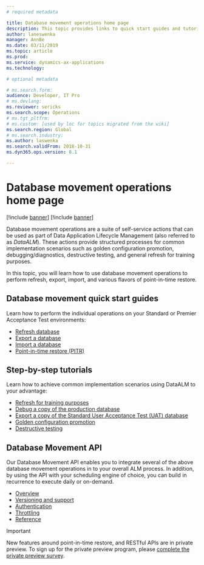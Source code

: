 ```yaml
---
# required metadata

title: Database movement operations home page
description: This topic provides links to quick start guides and tutorials available for Database Movement features in Lifecycle Services. 
author: laneswenka
manager: AnnBe
ms.date: 03/11/2019
ms.topic: article
ms.prod: 
ms.service: dynamics-ax-applications
ms.technology: 

# optional metadata

# ms.search.form: 
audience: Developer, IT Pro
# ms.devlang: 
ms.reviewer: sericks
ms.search.scope: Operations
# ms.tgt_pltfrm: 
# ms.custom: [used by loc for topics migrated from the wiki]
ms.search.region: Global
# ms.search.industry: 
ms.author: laswenka
ms.search.validFrom: 2018-10-31
ms.dyn365.ops.version: 8.1

---
```


# Database movement operations home page

[!include [banner](../includes/banner.md)]
[!include [banner](../includes/preview-banner.md)]

Database movement operations are a suite of self-service actions that can be used as part of Data Application Lifecycle Management (also referred to as *DataALM*).  These actions provide structured processes for common implementation scenarios such as golden configuration promotion, debugging/diagnostics, destructive testing, and general refresh for training purposes.

In this topic, you will learn how to use database movement operations to perform refresh, export, import, and various flavors of point-in-time restore.

## Database movement quick start guides
Learn how to perform the individual operations on your Standard or Premier Acceptance Test environments:
 * [Refresh database](database-refresh.md)
 * [Export a database](export-database.md)
 * [Import a database](import-database.md)
 * [Point-in-time restore (PITR)](database-point-in-time-restore.md)

 ## Step-by-step tutorials
 Learn how to achieve common implementation scenarios using DataALM to your advantage:
 * [Refresh for training purposes](dbmovement-scenario-general-refresh.md)
 * [Debug a copy of the production database](dbmovement-scenario-debugdiag.md)
 * [Export a copy of the Standard User Acceptance Test (UAT) database](dbmovement-scenario-exportuat.md)
 * [Golden configuration promotion](dbmovement-scenario-goldenconfig.md)
 * [Destructive testing](dbmovement-scenario-destructivetests.md)

 ## Database Movement API
 Our Database Movement API enables you to integrate several of the above database movement operations in to your overall ALM process.  In addition, by using the API with your scheduling engine of choice, you can build in recurrence to execute daily or on-demand.
 * [Overview](./api/dbmovement-api-overview.md)
 * [Versioning and support](./api/dbmovement-api-versioning-support.md)
 * [Authentication](./api/dbmovement-api-authentication.md)
 * [Throttling](./api/dbmovement-api-throttling.md)
 * [Reference](./api/v1/dbmovement-api-v1-overview.md)
 

 > [!IMPORTANT]
 > New features around point-in-time restore, and RESTful APIs are in private preview. To sign up for the private preview program, please [complete the private preview survey](https://aka.ms/SelfServiceDatabaseMovementPreview).
